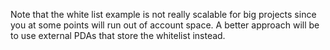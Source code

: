 Note that the white list example is not really scalable for big projects since you at some points will run out of account space. 
A better approach will be to use external PDAs that store the whitelist instead. 